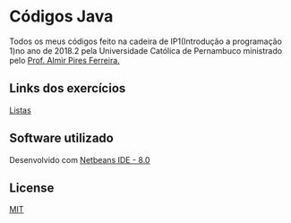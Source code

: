# Códigos Java

Todos os meus códigos feito na cadeira de IP1(Introdução a programação 1)no ano de 2018.2 pela Universidade Católica de Pernambuco ministrado pelo [Prof. Almir Pires Ferreira.](http://c3.unicap.br/~almir/)

## Links dos exercícios

[Listas](http://c3.unicap.br/~almir/ip1/listas/) 

## Software utilizado

Desenvolvido com [Netbeans IDE - 8.0](https://netbeans.org/downloads/8.0.2/)

## License
[MIT](https://github.com/luisfelipe3d/base-cod-java/blob/master/LICENSE)



